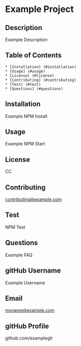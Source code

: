 # Example Project

  ## Description

  Example Description

  ## Table of Contents
    * [Installation] (#installation)
    * [Usage] (#usage)
    * [License] (#license)
    * [Contributing] (#contributing)
    * [Test] (#test)
    * [Questions] (#questions)
  
 ## Installation
  
  Example NPM Install

  ## Usage

  Example NPM Start

  ## License

  CC

  ## Contributing

  contributing@example.com

  ## Test

  NPM Test

  ## Questions

  Example FAQ

  ## gitHub Username

  Example Username

  ## Email

  myname@example.com

  ## gitHub Profile

  github.com/examplegit

